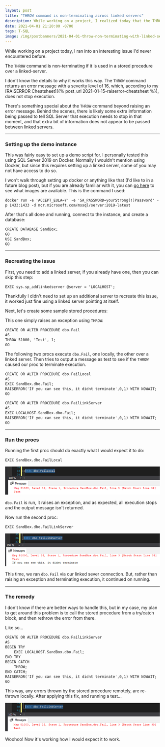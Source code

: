 ```yaml
---
layout: post
title: "THROW command is non-terminating across linked servers"
description: While working on a project, I realized today that the THROW command is non-terminating if returned by a stored procedure executed over a linked-server.
date: 2021-04-01 21:20:00 -0700
tags: T-SQL
image: /img/postbanners/2021-04-01-throw-non-terminating-with-linked-server.png
---
```


While working on a project today, I ran into an interesting issue I'd never encountered before.

The `THROW` command is non-terminating if it is used in a stored procedure over a linked-server.

I don't know the details to why it works this way. The `THROW` command returns an error message with a severity level of 16, which, according to my [RAISERROR Cheatsheet]({% post_url 2021-01-15-raiserror-cheatsheet %}), does not stop execution.

There's something special about the `THROW` command beyond raising an error message. Behind the scenes, there is likely some extra information being passed to tell SQL Server that execution needs to stop in that moment, and that extra bit of information does not appear to be passed between linked servers.

---

### Setting up the demo instance

This was fairly easy to set up a demo script for. I personally tested this using SQL Server 2019 on Docker. Normally I wouldn't mention using Docker, but since this requires setting up a linked server, some of you may not have access to do so.

I won't walk through setting up docker or anything like that (I'd like to in a future blog post), but if you are already familiar with it, you can [go here](https://hub.docker.com/_/microsoft-mssql-server) to see what images are available. This is the command I used:

```plaintext
docker run -e 'ACCEPT_EULA=Y' -e 'SA_PASSWORD=yourStrong(!)Password' -p 1433:1433 -d mcr.microsoft.com/mssql/server:2019-latest
```

After that's all done and running, connect to the instance, and create a database:

```tsql
CREATE DATABASE SandBox;
GO
USE SandBox;
GO
```

---

### Recreating the issue

First, you need to add a linked server, if you already have one, then you can skip this step:

```tsql
EXEC sys.sp_addlinkedserver @server = 'LOCALHOST';
```

Thankfully I didn't need to set up an additional server to recreate this issue, it worked just fine using a linked server pointing at itself.

Next, let's create some sample stored procedures:

This one simply raises an exception using `THROW`:

```tsql
CREATE OR ALTER PROCEDURE dbo.Fail
AS
THROW 51000, 'Test', 1;
GO
```

The following two procs execute `dbo.Fail`, one locally, the other over a linked server. Then tries to output a message as test to see if the `THROW` caused our proc to terminate execution.

```tsql
CREATE OR ALTER PROCEDURE dbo.FailLocal
AS
EXEC SandBox.dbo.Fail;
RAISERROR('If you can see this, it didnt terminate',0,1) WITH NOWAIT;
GO
```

```tsql
CREATE OR ALTER PROCEDURE dbo.FailLinkServer
AS
EXEC LOCALHOST.SandBox.dbo.Fail;
RAISERROR('If you can see this, it didnt terminate',0,1) WITH NOWAIT;
GO
```

---

### Run the procs

Running the first proc should do exactly what I would expect it to do:

```tsql
EXEC SandBox.dbo.FailLocal
```

![image-20210401210959249](/img/throwlinkserver/image-20210401210959249.png)

`dbo.Fail` is run, it raises an exception, and as expected, all execution stops and the output message isn't returned.

Now run the second proc:

```tsql
EXEC SandBox.dbo.FailLinkServer
```

![image-20210401211337097](/img/throwlinkserver/image-20210401211207777.png)

This time, we ran `dbo.Fail` via our linked sever connection. But, rather than raising an exception and terminating execution, it continued on running.

---

### The remedy

I don't know if there are better ways to handle this, but in my case, my plan to get around this problem is to call the stored procedure from a try/catch block, and then rethrow the error from there.

Like so...

```tsql
CREATE OR ALTER PROCEDURE dbo.FailLinkServer
AS
BEGIN TRY
    EXEC LOCALHOST.SandBox.dbo.Fail;
END TRY
BEGIN CATCH
    THROW;
END CATCH;
RAISERROR('If you can see this, it didnt terminate',0,1) WITH NOWAIT;
GO
```

This way, any errors thrown by the stored procedure remotely, are re-thrown locally. After applying this fix, and running a test...

![image-20210401211758133](/img/throwlinkserver/image-20210401211758133.png)

Woohoo! Now it's working how I would expect it to work.